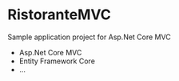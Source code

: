# RistoranteMVC
Sample application project for Asp.Net Core MVC

- Asp.Net Core MVC
- Entity Framework Core
- ...